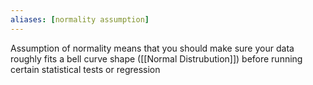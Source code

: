 ```yaml
---
aliases: [normality assumption]
---
```

Assumption of normality means that you should make sure your data roughly fits a bell curve shape ([[Normal Distrubution]]) before running certain statistical tests or regression